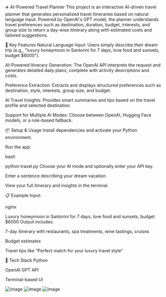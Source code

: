 ✈️ AI-Powered Travel Planner
This project is an interactive AI-driven travel planner that generates personalized travel itineraries based on natural language input. Powered by OpenAI's GPT model, the planner understands travel preferences such as destination, duration, budget, interests, and group size to return a day-wise itinerary along with estimated costs and tailored suggestions.

🧠 Key Features
Natural Language Input: Users simply describe their dream trip (e.g., "luxury honeymoon in Santorini for 7 days, love food and sunsets, budget $6000").

AI-Powered Itinerary Generation: The OpenAI API interprets the request and generates detailed daily plans, complete with activity descriptions and costs.

Preference Extraction: Extracts and displays structured preferences such as destination, style, interests, group size, and budget.

AI Travel Insights: Provides smart summaries and tips based on the travel profile and selected destination.

Support for Multiple AI Modes: Choose between OpenAI, Hugging Face models, or a rule-based fallback.

📦 Setup & Usage
Install dependencies and activate your Python environment.

Run the app:

bash

python travel.py
Choose your AI mode and optionally enter your API key.

Enter a sentence describing your dream vacation.

View your full itinerary and insights in the terminal.

📋 Example
Input:

nginx

Luxury honeymoon in Santorini for 7 days, love food and sunsets, budget $6000
Output includes:

7-day itinerary with restaurants, spa treatments, wine tastings, cruises

Budget estimates

Travel tips like “Perfect match for your luxury travel style”

🔧 Tech Stack
Python

OpenAI GPT API

Terminal-based UI


![image](https://github.com/user-attachments/assets/96c253e2-0d21-4442-a94f-9714bbb7c95d)
![image](https://github.com/user-attachments/assets/f1ce4859-5a02-4f26-a186-7bce74d8f7c0)
![image](https://github.com/user-attachments/assets/80d30460-5ae4-4287-85ab-c71b829e4a48)




